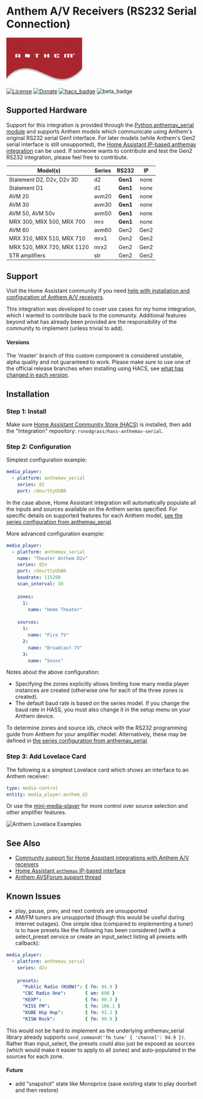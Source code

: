 # Anthem A/V Receivers (RS232 Serial Connection)

![Anthem Logo](https://github.com/rsnodgrass/hass-anthemav-serial/blob/master/anthemav.png?raw=true)

[![License](https://img.shields.io/badge/License-Apache%202.0-blue.svg)](https://opensource.org/licenses/Apache-2.0)
[![Donate](https://img.shields.io/badge/Donate-PayPal-green.svg)](https://www.paypal.com/cgi-bin/webscr?cmd=_donations&business=WREP29UDAMB6G)
[![hacs_badge](https://img.shields.io/badge/HACS-Default-orange.svg)](https://github.com/custom-components/hacs)
![beta_badge](https://img.shields.io/badge/maturity-Beta-yellow.png)

## Supported Hardware

Support for this integration is provided through the [Python anthemav_serial module](https://github.com/rsnodgrass/python-anthemav-serial) and supports Anthem models which communicate using Anthem's original RS232 serial Gen1 interface. For later models (while Anthem's Gen2 serial interface is still unsupported), the [Home Assistant IP-based anthemav integration](https://www.home-assistant.io/integrations/anthemav/) can be used. If someone wants to contribute and test the Gen2 RS232 integration, please feel free to contribute.

|  Model(s)                        | Series | RS232  | IP |
|  ------------------------------- | ------ |:------:|:--:|
|  Statement D2, D2v, D2v 3D       | d2     | **Gen1** | none |
|  Statement D1                    | d1     | **Gen1** | none |
|  AVM 20                          | avm20  | **Gen1** | none |
|  AVM 30                          | avm30  | **Gen1** | none |
|  AVM 50, AVM 50v                 | avm50  | **Gen1** | none |
|  MRX 300, MRX 500, MRX 700       | mrx    | **Gen1** | none |
|  AVM 60                          | avm60  | Gen2   | Gen2 |
|  MRX 310, MRX 510, MRX 710       | mrx1   | Gen2   | Gen2 |
|  MRX 520, MRX 720, MRX 1120      | mrx2   | Gen2   | Gen2 |
|  STR amplifiers                  | str    | Gen2   | Gen2 |

## Support

Visit the Home Assistant community if you need [help with installation and configuration of Anthem A/V receivers](https://community.home-assistant.io/t/anthem-line-of-receivers-and-pre-pros/1605/4).

This integration was developed to cover use cases for my home integration, which I wanted to contribute back to the community. Additional features beyond what has already been provided are the responsibility of the community to implement (unless trivial to add).

#### Versions

The 'master' branch of this custom component is considered unstable, alpha quality and not guaranteed to work.
Please make sure to use one of the official release branches when installing using HACS, see [what has changed in each version](https://github.com/rsnodgrass/hass-anthemav-serial/releases).

## Installation

### Step 1: Install

Make sure [Home Assistant Community Store (HACS)](https://github.com/custom-components/hacs) is installed,  then add the "Integration" repository: `rsnodgrass/hass-anthemav-serial`.

### Step 2: Configuration

Simplest configuration example:

```yaml
media_player:
  - platform: anthemav_serial
    series: d2
    port: /dev/ttyUSB0
```

In the case above, Home Assistant integration will automatically populate all the inputs and sources available on the Anthem series specified. For specific details on supported features for each Anthem model, [see the series configuration from anthemav_serial](https://github.com/rsnodgrass/python-anthemav-serial/tree/master/anthemav_serial/series).

More advanced configuration example:

```yaml
media_player:
  - platform: anthemav_serial
    name: "Theater Anthem D2v"
    series: d2v
    port: /dev/ttyUSB0
    baudrate: 115200
    scan_interval: 30

    zones:
      1:
        name: "Home Theater"

    sources:
      1:
        name: "Fire TV"
      2:
        name: "Broadcast TV"
      3:
        name: "Sonos"
```

Notes about the above configuration:

* Specifying the zones explicitly allows limiting how many media player instances are created (otherwise one for each of the three zones is created).
* The default baud rate is based on the series model. If you change the baud rate in HASS, you must also change it in the setup menu on your Anthem device.

To determine zones and source ids, check with the RS232 programming guide from Anthem for your amplifier model. Alternatively, these may be defined in [the series configuration from anthemav_serial](https://github.com/rsnodgrass/python-anthemav-serial/tree/master/anthemav_serial/series).

### Step 3: Add Lovelace Card

The following is a simplest Lovelace card which shows an interface to an Anthem receiver:

```yaml
type: media-control
entity: media_player.anthem_d2
```

Or use the [mini-media-player](https://github.com/kalkih/mini-media-player) for more control over source selection and other amplifier features.

![Anthem Lovelace Examples](https://github.com/rsnodgrass/hass-anthemav-serial/blob/master/lovelace/mediaplayer.png?raw=true)

## See Also

* [Community support for Home Assistant integrations with Anthem A/V receivers](https://community.home-assistant.io/t/anthem-line-of-receivers-and-pre-pros/1605/4)
* [Home Assistant `anthemav` IP-based interface](https://www.home-assistant.io/integrations/anthemav/)
* [Anthem AVSForum support thread]()

## Known Issues

* play, pause, prev, and next controls are unsupported
* AM/FM tuners are unsupported (though this would be useful during Internet outages).  One simple idea (compared to implementing a tuner) is to have presets like the following has been considered (with a select_preset service or create an input_select listing all presets with callback):

```yaml
media_player:
  - platform: anthemav_serial
    series: d2v

    presets:
      "Public Radio (KUOW)": { fm: 94.9 }
      "CBC Radio One":       { am: 690 }
      "KEXP":                { fm: 90.3 }
      "KISS FM":             { fm: 106.1 }
      "KUBE Hip Hop":        { fm: 93.3 }
      "KISW Rock":           { fm: 99.9 }
```

This would not be hard to implement as the underlying anthemav_serial library already supports `send_command('fm_tune' { 'channel': 94.9 })`. Rather than input_select, the presets could also just be exposed as sources (which would make it easier to apply to all zones) and auto-populated in the sources for each zone.


#### Future

* add "snapshot" state like Monoprice (save existing state to play doorbell and then restore)
